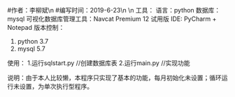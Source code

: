 #作者：李柳斌\n
#编写时间：2019-6-23\n
\n
工具：
  语言：python
  数据库：mysql
  可视化数据库管理工具：Navcat Premium 12 试用版
  IDE: PyCharm + Notepad
版本控制：
  1. python 3.7
  2. mysql 5.7
  
使用：
 1.运行sqlstart.py     //创建数据库表
 2.运行main.py     //实现功能
 
 说明：由于本人比较懒，本程序只实现了基本的功能，每月初始化未设置；循环运行未设置，为单次执行型程序。
